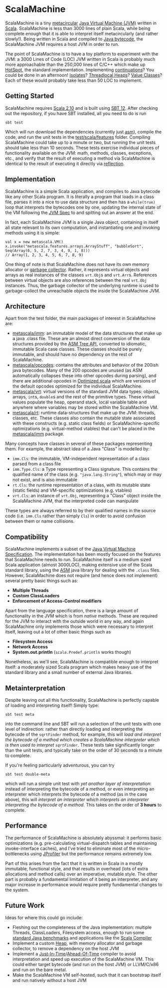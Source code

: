 ScalaMachine
============

ScalaMachine is a tiny [metacircular]() [Java Virtual Machine (JVM)](1) written in [Scala](). ScalaMachine is less than 3000 lines of plain Scala, while being complete enough that it is able to interpret itself metacircularly (and rather slowly!). Being written in Scala and compiled to [Java bytecode](), the ScalaMachine JVM requires a host JVM in order to run.

The point of ScalaMachine is to have a toy platform to experiment with the JVM: a 3000 Lines of Code (LOC) JVM written in Scala is probably much more approachable than the 250,000 lines of C/C++ which make up [HotSpot](http://openjdk.java.net/groups/hotspot/), the standard implementation. Implementing [continuations]()? You could be done in an afternoon! [Isolates]()? [Threadlocal Heaps]()? [Value Classes]()? Each of these would probably take less than 50 LOC to implement.

Getting Started
---------------
ScalaMachine requires [Scala 2.10]() and is built using [SBT 12](). After checking out the repository, if you have SBT installed, all you need to do is run 

```
sbt test
```

Which will run download the dependencies (currently just [asm]()), compile the code, and run the unit tests in the [test/scala/features]() folder. Compiling ScalaMachine could take up to a minute or two, but running the unit tests should take less than 10 seconds. These tests exercise individual pieces of functionality available on the JVM: math, methods, classes, exceptions, etc., and verify that the result of executing a method via ScalaMachine is identical to the result of executing it directly via [reflection]().

Implementation
--------------
ScalaMachine is a simple Scala application, and compiles to Java bytecode like any other Scala program. It is literally a program that loads in a class file, parses it into a nice to use data structure and then has a `while(true)` loop that interprets the bytecodes one by one, updating the internal state of the VM following the [JVM Spec]() to and spitting out an answer at the end.

In fact, each ScalaMachine JVM is a single Java object, containing in itself all state relevant to its own computation, and instantiating one and invoking methods using it is simple: 

```
val x = new metascala.VM()
x.invoke("metascala.features.arrays.ArrayStuff", "bubbleSort", Seq(Array(6, 5, 2, 7, 3, 4, 9, 1, 8)))
// Array(1, 2, 3, 4, 5, 6, 7, 8, 9)
```

One thing of note is that ScalaMachine does not have its own memory allocator or [garbage collector](). Rather, it represents virtual objects and arrays as real instances of the classes `vrt.Obj`s and `vrt.Arr`s. References between virtual objects are also references between the real `vrt.Obj` instances. Thus, the garbage collector of the underlying runtime is used to garbage-collect the unreachable objects the inside the ScalaMachine JVM.

Architecture
------------

Apart from the test folder, the main packages of interest in ScalaMachine are:

- [metascala/imm](): an immutable model of the data structures that make up a java .class file. These are an almost direct conversion of the data structures provided by the [ASM Tree API](), converted to idiomatic, immutable Scala case classes. These classes should be purely immutable, and should have no dependency on the rest of ScalaMachine.
- [metascala/opcodes](): contains the attributes and behavior of the 200ish java bytecodes. Many of the 200 opcodes are unused (as ASM automatically collapses these into other opcodes during parsing), and there are additional opcodes in [Optimized.scala]() which are versions of the default opcodes optimized for the individual ScalaMachine.
- [metascala/vrt](): virtual versions of the standard JVM data types: objects, arrays, `int`s, `double`s and the rest of the primitive types. These virtual values populate the heap, operand stack, local variable table and anywhere where variables may be stored within the ScalaMachine VM.
- [metascala/rt](): runtime data-structures that make up the JVM: threads, classes, etc. These classes also contain the mutable state associated with these constructs (e.g. static class fields) or ScalaMachine-specific optimizations (e.g. virtual-method vtables) that can't be placed in the [metascala/imm]() package.

Many concepts have classes in several of these packages representing them. For example, the abstract idea of a Java "Class" is modelled by:

- `imm.Cls`: the immutable, VM-independent representation of a class parsed from a class file
- `imm.Type.Cls`: a Type representing a Class signature. This contains the qualified name of the class (e.g. `"java.lang.String"`), which may or may not exist, and is also immutable
- `rt.Cls`: the runtime representation of a class, with its mutable state (static fields) and VM-specific optimizations (e.g. vtables)
- `vrt.Cls`: an instance of `vrt.Obj`, representing a "Class" object inside the ScalaMachine JVM, that the interpreted code can manipulate

These types are always referred to by their qualified names in the source code (i.e. `imm.Cls` rather than simply `Cls`) in order to avoid confusion between them or name collisions.

Compatibility
-------------
ScalaMachine implements a subset of the [Java Virtual Machine Specification](). The implementation has been mostly focused on the features that ScalaMachine needs to run. ScalaMachine itself is a medium sized Scala application (almost 3000LOC), making extensive use of the Scala standard library, using the [ASM]() java library for dealing with the `.class` files. However, ScalaMachine does not require (and hence does not implement) several pretty basic things such as:

- **Multiple Threads**
- **Custom ClassLoaders**
- **Enforcement of Access-Control modifiers**

Apart from the language specification, there is a large amount of functionality in the JVM which is from  *native* methods. These are required for the JVM to interact with the outside world in any way, and again ScalaMachine only implements those which were necessary to interpret itself, leaving out a lot of other basic things such as 

- **Filesystem Access**
- **Network Access**
- **System.out.println** (`scala.Predef.println` works though)

Nonetheless, as we'll see, ScalaMachine is compatible enough to interpret itself: a moderately sized Scala program which makes heavy use of the standard library and a small number of external Java libraries.

Metainterpretation
------------------
Despite leaving out all this functionality, ScalaMachine is perfectly capable of loading and interpreting itself! Simply type:

```
sbt test meta
```

into the command line and SBT will run a selection of the unit tests with one level of indirection: rather than directly loading and interpreting the bytecode of the `sqrtFinder` method, for example, this will *load and interpret the bytecode of a method which creates a ScalaMachine interpreter which is then used to interpret `sqrtFinder`*. These tests take significantly longer than the unit tests, and typically take on the order of 30 seconds to a minute to complete.

If you're feeling particularly adventurous, you can try

```
sbt test double-meta
```

which will run a simple unit test with *yet another layer of interpretation*: instead of interpreting the bytecode of a method, or even interpreting an interpreter which interprets the bytecode of a method (as in the case above), this will *interpret an interpreter which interprets an interpreter interpreting the bytecode of a method*. This takes on the order of **3 hours** to complete.

Performance
-----------
The performance of ScalaMachine is absolutely abyssmal: it performs basic optimizations (e.g. pre-calculating virtual-dispatch tables and maintaining invoke-interface caches), and I've tried to eliminate most of the micro-bottlenecks using [JProfiler]() but the performance remains extremely low. 

Part of this arises from the fact that it is written in Scala in a mostly immutable, functional style, and that results in overhead (lots of extra allocations and method calls) over an imperative, mutable style. The other part is probably a fundamental limitation of it being an interpreter, and any major increase in performance would require pretty fundamental changes to the system.

Future Work
-----------
Ideas for where this could go include:

- Fleshing out the completeness of the Java implementation: multiple Threads, ClassLoaders, Filesystem access, enough to run some [standard Java benchmarks]() and applications like the [Scala Compiler]()
- Implement a custom [Heap](), with memory allocator and garbage collector, to remove a dependency on the host JVM
- Implement a [Just-In-Time]()/[Ahead-Of-Time]() compiler to avoid interpretation and speed up execution of the ScalaMachine VM. This could either target bytecode (and run on the host JVM) or LLVM/C/x86 and run on the bare metal.
- Make the ScalaMachine VM self-hosted, such that it can bootstrap itself and run natively without a host JVM